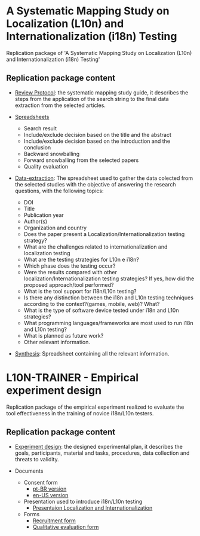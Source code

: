 # A Systematic Mapping Study on Localization (L10n) and Internationalization (i18n) Testing
Replication package of 'A Systematic Mapping Study on Localization (L10n) and Internationalization (i18n) Testing'

## Replication package content

+ [Review Protocol](https://docs.google.com/document/d/1wyZzQzoDhS87XBOjg2bWp_KFU5pth4tY_Ybb5q87G5c/edit?usp=sharing): the systematic mapping study guide, it describes the steps from the application of the search string to the final data extraction from the selected articles.

+ [Spreadsheets](https://docs.google.com/spreadsheets/d/1kiWgM6CHXKyRUKW68nt8CfAoArjB4YxdDWootaOgi6o/edit?usp=sharing)

  - Search result
  - Include/exclude decision based on the title and the abstract
  - Include/exclude decision based on the introduction and the conclusion
  - Backward snowballing
  - Forward snowballing from the selected papers
  - Quality evaluation

+ [Data-extraction](https://docs.google.com/spreadsheets/d/1sgoasAkHDzPLQj9fgGag3R5E_wVNbnXLuIZv0iMUj8w/edit?usp=sharing): The spreadsheet used to gather the data colected from the selected studies with the objective of answering the research questions, with the following topics:

   - DOI
   - Title
   - Publication year
   - Author(s)
   - Organization and country
   - Does the paper present a Localization/Internationalization testing strategy?
   - What are the challenges related to internationalization and localization testing
   - What are the testing strategies for L10n e i18n?
   - Which phase does the testing occur?
   - Were the results compared with other localization/Internationalization testing strategies? If yes, how did the proposed approach/tool performed?
   - What is the tool support for i18n/L10n testing?
   - Is there any distinction between the i18n and L10n  testing techniques according to the context?(games, mobile, web)? What?
   - What is the type of software device tested under i18n and L10n strategies?
   - What programming languages/frameworks are most used to run i18n and L10n testing?
   - What is planned as future work?
   - Other relevant information.


+ [Synthesis](https://docs.google.com/spreadsheets/d/1kGZ7hOzBhMpJVh-pmyWX9eqOM3RF2LJIlkqU5q8MAY4/edit?usp=sharing): Spreadsheet containing all the relevant information.

# L10N-TRAINER - Empirical experiment design
Replication package of the empirical experiment realized to evaluate the tool effectiveness in the training of novice i18n/L10n testers.

## Replication package content

+ [Experiment design](https://docs.google.com/spreadsheets/d/1VW5Di4ebms4bBy78yWRk1dFRjY34rEkrw4zrwGw3xLw/edit?usp=sharing): the designed experimental plan, it describes the goals, participants, material and tasks, procedures, data collection and threats to validity.
  
+ Documents

  - Consent form
    - [pt-BR version](https://docs.google.com/document/d/1pnj-uCKTNl1ndjyciSV3mzMMdSZ0MtktJOM2afV2QoY/edit?usp=sharing)
    - [en-US version](https://docs.google.com/document/d/1hdM_ckGln8hLvnyK3DhK4P0_SFakvIt8v5YW9ZNjIB0/edit?usp=sharing)
  - Presentation used to introduce i18n/L10n testing
    - [Presentaion Localization and Internationalization](https://docs.google.com/presentation/d/1CsmCVrxePM2i6kD37US-dYc2QauX6oGsfqO2aHC6RmI/edit?usp=sharing)
  - Forms
    - [Recruitment form](https://drive.google.com/file/d/1MGMkA9DWOFHoeJAfxuZr-RuVBUPYuhlm/view?usp=sharing)
    - [Qualitative evaluation form](https://drive.google.com/file/d/1IINJPi7ox13b4yhrE_CN_VxUxz6oea9D/view?usp=sharing)
      
